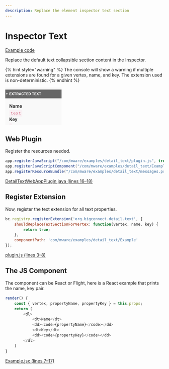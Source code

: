```yaml
---
description: Replace the element inspector text section
---
```


# Inspector Text

[Example code](https://github.com/mware-solutions/doc-examples/blob/master/extension-detail-text)

Replace the default text collapsible section content in the Inspector.

{% hint style="warning" %}
The console will show a warning if multiple extensions are found for a given vertex, name, and key. The extension used is non-deterministic.
{% endhint %}

![](../../../../.gitbook/assets/image%20%281%29.png)

## Web Plugin

Register the resources needed.

```java
app.registerJavaScript("/com/mware/examples/detail_text/plugin.js", true);
app.registerJavaScriptComponent("/com/mware/examples/detail_text/Example.jsx");
app.registerResourceBundle("/com/mware/examples/detail_text/messages.properties");
```

[DetailTextWebAppPlugin.java \(lines 16–18\)](https://github.com/mware-solutions/doc-examples/blob/master/extension-detail-text/src/main/java/com/mware/examples/detail_text/DetailTextWebAppPlugin.java#L16-L18)

## Register Extension

Now, register the text extension for all text properties.

```javascript
bc.registry.registerExtension('org.bigconnect.detail.text', {
    shouldReplaceTextSectionForVertex: function(vertex, name, key) {
        return true;
    },
    componentPath: 'com/mware/examples/detail_text/Example'
});
```

[plugin.js \(lines 3–8\)](https://github.com/mware-solutions/doc-examples/blob/master/extension-detail-text/src/main/resources/com/mware/examples/detail_text/plugin.js#L3-L8)

## The JS Component

The component can be React or Flight, here is a React example that prints the name, key pair.

```javascript
render() {
    const { vertex, propertyName, propertyKey } = this.props;
    return (
        <dl>
            <dt>Name</dt>
            <dd><code>{propertyName}</code></dd>
            <dt>Key</dt>
            <dd><code>{propertyKey}</code></dd>
        </dl>
    )
}
```

[Example.jsx \(lines 7–17\)](https://github.com/mware-solutions/doc-examples/blob/master/extension-detail-text/src/main/resources/com/mware/examples/detail_text/Example.jsx#L7-L17)



